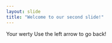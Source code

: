 ```yaml
---
layout: slide
title: "Welcome to our second slide!"
---
```

Your werty
Use the left arrow to go back!
